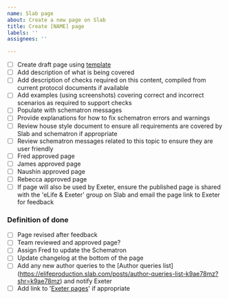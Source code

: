 ```yaml
---
name: Slab page
about: Create a new page on Slab
title: Create [NAME] page
labels: ''
assignees: ''

---
```


- [ ] Create draft page using [template](https://elifeproduction.slab.com/templates/slab-page-template-6vvjfzj6) 
- [ ] Add description of what is being covered
- [ ] Add description of checks required on this content, compiled from current protocol documents if available
- [ ] Add examples (using screenshots) covering correct and incorrect scenarios as required to support checks
- [ ] Populate with schematron messages
- [ ] Provide explanations for how to fix schematron errors and warnings
- [ ] Review house style document to ensure all requirements are covered by Slab and schematron if appropriate
- [ ] Review schematron messages related to this topic to ensure they are user friendly
- [ ] Fred approved page
- [ ] James approved page
- [ ] Naushin approved page
- [ ] Rebecca approved page
- [ ] If page will also be used by Exeter, ensure the published page is shared with the 'eLife & Exeter' group on Slab and email the page link to Exeter for feedback

### Definition of done
- [ ] Page revised after feedback
- [ ] Team reviewed and approved page?
- [ ] Assign Fred to update the Schematron
- [ ] Update changelog at the bottom of the page
- [ ] Add any new author queries to the [Author queries list] (https://elifeproduction.slab.com/posts/author-queries-list-k9ae78mz?shr=k9ae78mz) and notify Exeter
- [ ] Add link to '[Exeter pages](https://elifeproduction.slab.com/posts/exeter-pages-yps64svu)' if appropriate
